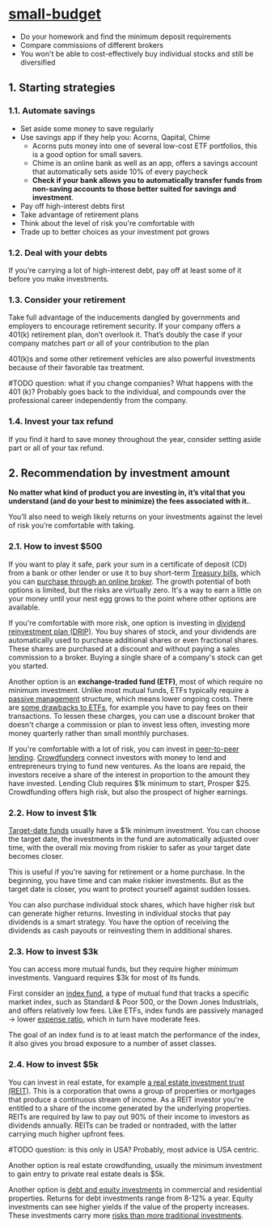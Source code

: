 # [small-budget](https://www.investopedia.com/articles/personal-finance/123115/best-ways-invest-500-5000.asp)

* Do your homework and find the minimum deposit requirements
* Compare commissions of different brokers
* You won't be able to cost-effectively buy individual stocks and still be diversified

## 1. Starting strategies

### 1.1. Automate savings

* Set aside some money to save regularly
* Use savings app if they help you: Acorns, Qapital, Chime
  * Acorns puts money into one of several low-cost ETF portfolios, this is a good option for small savers.
  * Chime is an online bank as well as an app, offers a savings account that automatically sets aside 10% of every paycheck
  * **Check if your bank allows you to automatically transfer funds from non-saving accounts to those better suited for savings and investment**.
* Pay off high-interest debts first
* Take advantage of retirement plans
* Think about the level of risk you're comfortable with
* Trade up to better choices as your investment pot grows

### 1.2. Deal with your debts

If you’re carrying a lot of high-interest debt, pay off at least some of it before you make investments.

### 1.3. Consider your retirement

Take full advantage of the inducements dangled by governments and employers to encourage retirement security. If your company offers a 401(k) retirement plan, don’t overlook it. That’s doubly the case if your company matches part or all of your contribution to the plan

401(k)s and some other retirement vehicles are also powerful investments because of their favorable tax treatment.

\#TODO question: what if you change companies? What happens with the 401 (k)? Probably goes back to the individual, and compounds over the professional career independently from the company.

### 1.4. Invest your tax refund

If you find it hard to save money throughout the year, consider setting aside part or all of your tax refund.

## 2. Recommendation by investment amount

**No matter what kind of product you are investing in, it’s vital that you understand (and do your best to minimize) the fees associated with it.**.

You’ll also need to weigh likely returns on your investments against the level of risk you’re comfortable with taking.

### 2.1. How to invest $500

If you want to play it safe, park your sum in a certificate of deposit (CD) from a bank or other lender or use it to buy short-term [Treasury bills](https://www.investopedia.com/articles/investing/073113/introduction-treasury-securities.asp), which you can [purchase through an online broker](https://www.investopedia.com/best-brokers-for-beginners-4587873). The growth potential of both options is limited, but the risks are virtually zero. It's a way to earn a little on your money until your nest egg grows to the point where other options are available.

If you're comfortable with more risk, one option is investing in [dividend reinvestment plan (DRIP)](https://www.investopedia.com/terms/d/dividendreinvestmentplan.asp). You buy shares of stock, and your dividends are automatically used to purchase additional shares or even fractional shares. These shares are purchased at a discount and without paying a sales commission to a broker. Buying a single share of a company's stock can get you started.

Another option is an **exchange-traded fund (ETF)**, most of which require no minimum investment. Unlike most mutual funds, ETFs typically require a [passive management](https://www.investopedia.com/terms/p/passivemanagement.asp) structure, which means lower ongoing costs. There are [some drawbacks to ETFs](https://www.investopedia.com/articles/mutualfund/07/etf_downside.asp), for example you have to pay fees on their transactions. To lessen these charges, you can use a discount broker that doesn't charge a commission or plan to invest less often, investing more money quarterly rather than small monthly purchases.

If you're comfortable with a lot of risk, you can invest in [peer-to-peer lending](https://www.investopedia.com/terms/p/peer-to-peer-lending.asp). [Crowdfunders](https://www.investopedia.com/terms/c/crowdfunding.asp) connect investors with money to lend and entrepreneurs trying to fund new ventures. As the loans are repaid, the investors receive a share of the interest in proportion to the amount they have invested. Lending Club requires $1k minimum to start, Prosper $25. Crowdfunding offers high risk, but also the prospect of higher earnings.

### 2.2. How to invest $1k

[Target-date funds](https://www.investopedia.com/terms/t/target-date_fund.asp) usually have a $1k minimum investment. You can choose the target date, the investments in the fund are automatically adjusted over time, with the overall mix moving from riskier to safer as your target date becomes closer.

This is useful if you're saving for retirement or a home purchase. In the beginning, you have time and can make riskier investments. But as the target date is closer, you want to protect yourself against sudden losses.

You can also purchase individual stock shares, which have higher risk but can generate higher returns. Investing in individual stocks that pay dividends is a smart strategy. You have the option of receiving the dividends as cash payouts or reinvesting them in additional shares.

### 2.3. How to invest $3k

You can access more mutual funds, but they require higher minimum investments. Vanguard requires $3k for most of its funds.

First consider an [index fund](https://www.investopedia.com/terms/i/indexfund.asp), a type of mutual fund that tracks a specific market index, such as Standard & Poor 500, or the Down Jones Industrials, and offers relatively low fees. Like ETFs, index funds are passively managed -> lower [expense ratio](https://www.investopedia.com/terms/e/expenseratio.asp), which in turn have moderate fees.

The goal of an index fund is to at least match the performance of the index, it also gives you broad exposure to a number of asset classes.

### 2.4. How to invest $5k

You can invest in real estate, for example [a real estate investment trust (REIT)](https://www.investopedia.com/terms/r/reit.asp). This is a corporation that owns a group of properties or mortgages that produce a continuous stream of income. As a REIT investor you're entitled to a share of the income generated by the underlying properties. REITs are required by law to pay out 90% of their income to investors as dividends annually. REITs can be traded or nontraded, with the latter carrying much higher upfront fees.

\#TODO question: is this only in USA? Probably, most advice is USA centric.

Another option is real estate crowdfunding, usually the minimum investment to gain entry to private real estate deals is $5k.

Another option is [debt and equity investments](https://www.investopedia.com/articles/investing/122315/equity-vs-debt-investments-real-estate-crowdfunding.asp) in commercial and residential properties. Returns for debt investments range from 8-12% a year. Equity investments can see higher yields if the value of the property increases. These investments carry more [risks than more traditional investments](https://www.investopedia.com/articles/investing/070915/pros-cons-investing-crowdfunded-property.asp).
